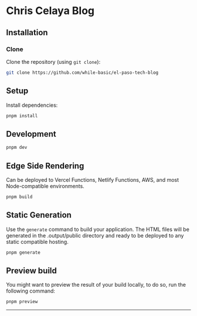 # Chris Celaya Blog

## Installation

### Clone

Clone the repository (using `git clone`):

```bash
git clone https://github.com/while-basic/el-paso-tech-blog
```

## Setup

Install dependencies:

```bash
pnpm install
```

## Development

```bash
pnpm dev
```

## Edge Side Rendering

Can be deployed to Vercel Functions, Netlify Functions, AWS, and most Node-compatible environments.

```bash
pnpm build
```

## Static Generation

Use the `generate` command to build your application.
The HTML files will be generated in the .output/public directory and ready to be deployed to any static compatible hosting.

```bash
pnpm generate
```

## Preview build

You might want to preview the result of your build locally, to do so, run the following command:

```bash
pnpm preview
```

---